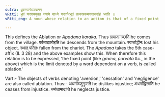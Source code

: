 ```yaml
---
sutra: ध्रुवमपायेऽपादानम्
vRtti: ध्रुवं यदपाययुक्त नपाये साध्ये यदवधिभूतं तत्कारकमपादानसंज्ञं भवति ॥
vRtti_eng: A noun whose relation to an action is that of a fixed point from which departure takes place is called _apadana_ or Tablation.

---
```

This defines the Ablation or _Apadana_ _karaka_. Thus ग्रामादागच्छति he comes from the village. पर्वतादवरोहति he descends from the mountain. स्वार्थाद्धीनः lost his object. रथात् पतितः fallen from the chariot. The _Apadana_ takes the 5th case-affix (II. 3 28) and the above examples show this. When therefore this relation is to be expressed, 'the fixed point (like _grama_, _purvata_ &c., in the above) which is the limit denoted by a word dependent on a verb, is called ablation.'

Vart:- The objects of verbs denoting 'aversion,' 'cessation' and 'negligence' are also called ablation. Thus:- अधर्माञ्जुगुप्सते he dislikes injustice; अधर्माद्विरमति he ceases from injustice. धर्मात्प्रमाद्यति he neglects justice.